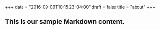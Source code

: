 +++
date = "2016-09-09T10:15:23-04:00"
draft = false
title = "about"
+++

## This is our sample Markdown content.
